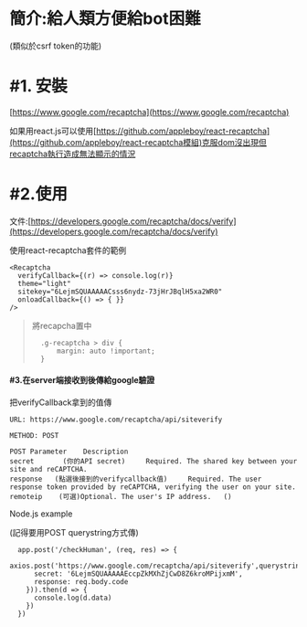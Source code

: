 # 簡介:給人類方便給bot困難

\(類似於csrf token的功能\)

# \#1.  安裝

[https://www.google.com/recaptcha](https://www.google.com/recaptcha)

如果用react.js可以使用[https://github.com/appleboy/react-recaptcha](https://github.com/appleboy/react-recaptcha模組)克服dom沒出現但recaptcha執行造成無法顯示的情況

# \#2.使用

文件:[https://developers.google.com/recaptcha/docs/verify](https://developers.google.com/recaptcha/docs/verify)

使用react-recaptcha套件的範例

```
<Recaptcha
  verifyCallback={(r) => console.log(r)}
  theme="light"
  sitekey="6LejmSQUAAAAACsss6nydz-73jHrJBqlH5xa2WR0"
  onloadCallback={() => { }}
/>
```

> 將recapcha置中
>
> ```
>   .g-recaptcha > div { 
>       margin: auto !important;
>   }
> ```

#### \#3.在server端接收到後傳給google驗證

把verifyCallback拿到的值傳

```
URL: https://www.google.com/recaptcha/api/siteverify

METHOD: POST

POST Parameter    Description
secret       (你的API secret)     Required. The shared key between your site and reCAPTCHA.
response   (點選後接到的verifycallback值)     Required. The user response token provided by reCAPTCHA, verifying the user on your site.
remoteip    (可選)Optional. The user's IP address.   ()
```

Node.js example

\(記得要用POST querystring方式傳\)

```
  app.post('/checkHuman', (req, res) => {
    axios.post('https://www.google.com/recaptcha/api/siteverify',querystring.stringify({
      secret: '6LejmSQUAAAAAEccpZkMXhZjCwD8Z6kroMPijxmM',
      response: req.body.code 
    })).then(d => {
      console.log(d.data)
    })
  })
```




